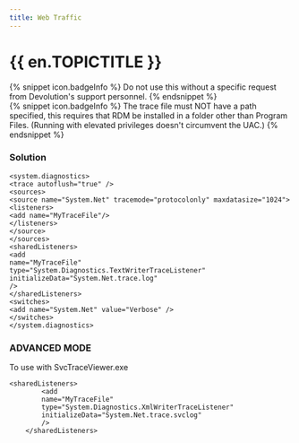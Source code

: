 ```yaml
---
title: Web Traffic
---
```

# {{ en.TOPICTITLE }}  
{% snippet icon.badgeInfo %}
Do not use this without a specific request from Devolution&apos;s support personnel.
{% endsnippet %}  
{% snippet icon.badgeInfo %}
The trace file must NOT have a path specified, this requires that RDM be installed in a folder other than Program Files. (Running with elevated privileges doesn&apos;t circumvent the UAC.)
{% endsnippet %}  

### Solution
```
<system.diagnostics>  
<trace autoflush="true" />  
<sources>  
<source name="System.Net" tracemode="protocolonly" maxdatasize="1024">  
<listeners>  
<add name="MyTraceFile"/>  
</listeners>  
</source>  
</sources>  
<sharedListeners>  
<add  
name="MyTraceFile"  
type="System.Diagnostics.TextWriterTraceListener"  
initializeData="System.Net.trace.log"  
/>  
</sharedListeners>  
<switches>  
<add name="System.Net" value="Verbose" />  
</switches>  
</system.diagnostics>  
```
### ADVANCED MODE
To use with SvcTraceViewer.exe  

```
<sharedListeners>  
        <add  
        name="MyTraceFile"  
        type="System.Diagnostics.XmlWriterTraceListener"  
        initializeData="System.Net.trace.svclog"  
        />  
    </sharedListeners>  
```